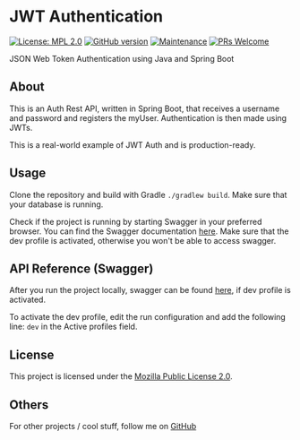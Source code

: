 # JWT Authentication
[![License: MPL 2.0](https://img.shields.io/badge/License-MPL_2.0-brightgreen.svg)](https://opensource.org/licenses/MPL-2.0)
[![GitHub version](https://badge.fury.io/gh/xrusu%2Fjwt-auth.svg)](https://badge.fury.io/gh/xrusu%2Fjwt-auth)
[![Maintenance](https://img.shields.io/badge/Maintained%3F-yes-green.svg)](https://github.com/xrusu/jwt-auth/graphs/commit-activity)
[![PRs Welcome](https://img.shields.io/badge/PRs-welcome-brightgreen.svg?style=flat-square)](http://makeapullrequest.com)

JSON Web Token Authentication using Java and Spring Boot


## About
This is an Auth Rest API, written in Spring Boot, that receives a username and password and registers the myUser. Authentication is then made using JWTs.

This is a real-world example of JWT Auth and is production-ready.

## Usage
Clone the repository and build with Gradle `./gradlew build`. Make sure that your database is running.

Check if the project is running by starting Swagger in your preferred browser. You can find the Swagger documentation [here](http://localhost:8095/swagger-ui/index.html?configUrl=/v3/api-docs/swagger-config#/). Make sure that the dev profile is activated, otherwise you won't be able to access swagger.


## API Reference (Swagger)
After you run the project locally, swagger can be found [here](http://localhost:8095/swagger-ui/index.html?configUrl=/v3/api-docs/swagger-config#/), if dev profile is activated.

To activate the dev profile, edit the run configuration and add the following line:
`dev` in the Active profiles field.

## License
This project is licensed under the [Mozilla Public License 2.0](https://www.mozilla.org/en-US/MPL/2.0/).

## Others
For other projects / cool stuff, follow me on
[GitHub](https://github.com/xrusu)
